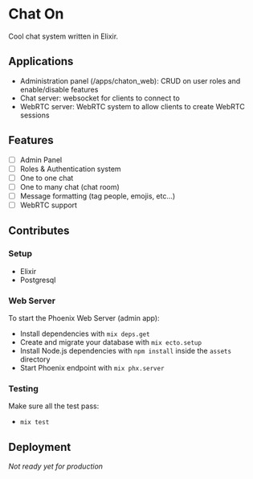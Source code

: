 # Chat On

Cool chat system written in Elixir.

## Applications
 - Administration panel (/apps/chaton_web): CRUD on user roles and enable/disable features
 - Chat server: websocket for clients to connect to
 - WebRTC server: WebRTC system to allow clients to create WebRTC sessions

## Features
 - [ ] Admin Panel
 - [ ] Roles & Authentication system
 - [ ] One to one chat
 - [ ] One to many chat (chat room)
 - [ ] Message formatting (tag people, emojis, etc...)
 - [ ] WebRTC support

## Contributes

### Setup
  * Elixir
  * Postgresql

### Web Server
To start the Phoenix Web Server (admin app):
  * Install dependencies with `mix deps.get`
  * Create and migrate your database with `mix ecto.setup`
  * Install Node.js dependencies with `npm install` inside the `assets` directory
  * Start Phoenix endpoint with `mix phx.server`

### Testing

Make sure all the test pass:
  * `mix test`

## Deployment

*Not ready yet for production*
